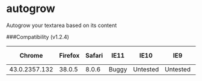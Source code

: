 # autogrow
Autogrow your textarea based on its content

###Compatibility (v1.2.4)

| Chrome | Firefox | Safari | IE11 | IE10 | IE9 | Chrome (iOS) | Safari (iOS) | Chrome (Android) | Firefox (Android) |
| ------ | ------- | ------ | ---- | ---- | --- | ------------ | ------------ | ---------------- | ----------------- |
| 43.0.2357.132 | 38.0.5 | 8.0.6  | Buggy | Untested | Untested | Untested | 600.1.4 | Untested | Untested |
